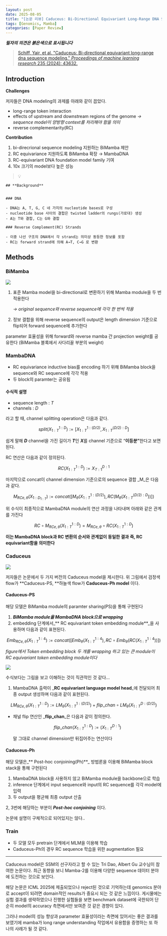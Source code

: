 ```yaml
---
layout: post
date: 2025-08-05
title: "[논문 리뷰] Caduceus: Bi-Directional Equivariant Long-Range DNA Sequence Modeling"
tags: [Genomics, Mamba]
categories: [Paper Review]
---
```


<span class="notion-red">_**필자의 의견은 붉은색으로 표시됩니다**_</span>


> [Schiff, Yair, et al. "Caduceus: Bi-directional equivariant long-range dna sequence modeling." ](https://pmc.ncbi.nlm.nih.gov/articles/PMC12189541/)[_Proceedings of machine learning research_](https://pmc.ncbi.nlm.nih.gov/articles/PMC12189541/)[ 235 (2024): 43632.](https://pmc.ncbi.nlm.nih.gov/articles/PMC12189541/)



## Introduction


**Challenges**


저자들은 DNA modeling의 과제를 아래와 같이 꼽았다.

- long-range token interaction
- effects of upstream and downstream regions of the genome 
_→ sequence model이 양방향 context를 처리해야 함을 의미_
- reverse complementarity(RC)

**Contribution**

1. bi-direcrional sequence modeling 지원하는 BiMamba 제안
1. RC equivariance 지원하도록 BiMamba 확장 → MambaDNA
1. RC-equivariant DNA foundation model family 기여
1. 10x 크기의 model보다 높은 성능

> 💡 


	## **Background**


	### DNA

	- DNA는 A, T, G, C 네 가지의 nucleotide bases로 구성
	- nucleotide base 사이의 결합은 twisted ladder의 rungs(가로대) 생성
	- A는 T와 결합, C는 G와 결합

	### Reverse Complement(RC) Strands

	- 이중 나선 구조의 DNA에서 각 strand는 의미상 동등한 정보를 포함
	- RC는 forward strand에 의해 A→T, C→G 로 변환


## Methods



### BiMamba


![](https://prod-files-secure.s3.us-west-2.amazonaws.com/542b861c-36a8-4051-84e5-8804b6728dba/2c247d59-7815-4980-99f0-8f0d21f445a7/image.png?X-Amz-Algorithm=AWS4-HMAC-SHA256&X-Amz-Content-Sha256=UNSIGNED-PAYLOAD&X-Amz-Credential=ASIAZI2LB4666XLS7SY6%2F20251003%2Fus-west-2%2Fs3%2Faws4_request&X-Amz-Date=20251003T110106Z&X-Amz-Expires=3600&X-Amz-Security-Token=IQoJb3JpZ2luX2VjEKv%2F%2F%2F%2F%2F%2F%2F%2F%2F%2FwEaCXVzLXdlc3QtMiJHMEUCICLs5ysj59dp6ZZeB71zgMhuqc72I5HajxvnWsn3rW7SAiEAi8p%2Bt3MQCvlBaa%2FCGSdhkIgAeG5dUvUr%2BbvDUzOZTFUq%2FwMIRBAAGgw2Mzc0MjMxODM4MDUiDOpwWixV2nEhCO4AaircA0VpVyXwsNyTlAoe4kT73HZVnwBZ1fv2GetoVzbY6edWObAD6J%2BEBRqKyeI701M%2FmqyM6EKBdnDQk0HdDL8xg%2FB8qc4s7OXur1qpZu5ex5TUZZg57BCC9zRSxQ67botyzVUQwOP7HtTDgQy4JJJrY1%2B3nHtgaC4Xe5QMB%2FGXPp%2FxnzYA62JQgmvsAz3o2ryl2H2zWUltd6tFTJ22pKLnYvvDRuxpLalTC3ITRmsM7syJvp7WLmBKlGRiXm8BrvQSKaKnlyo77Me4Qea1mUMx5pf5xVqNAhtghqmrGIe6SG%2FUFl8f4Wd3Cvryi%2BJyoxiNgpnO9x6skKT6FucPo9NXeyq35J0Aoq3TSHFcPlud7d0o6b2xfytm1M1wdXwx%2FHM%2BD80uAK%2FvVQvzOjvNXe8sMZNnVXthB3LZNa3iJClSWMpt%2F5PR6nEGX1vsffIv4SBcb8VC5t8RBFKXg%2BUVod%2BfxLUcEuqVsz4qjnCEHv7l7mFUPZYPfoczQkqSNTSfTlK4g6ptC5xRjdOvIrxO4DijCIbUODczVU%2FR7jxmdpqqqVyAX2WaIRPGTZm7vHWWPC48a1EdAZYPM1a0a5hE7H%2BCDVcuZMQpLy9mSCFoXqhdcu80rf2CVRjoVb5CO%2FL8MInP%2FsYGOqUBCuXsvVuIy%2FGsGq74%2BBmtDaRQojwr8z5ocC%2BBxWaN%2Bkrphb5TGiH8jWFj38UCEN%2BAjP13PBoK00xJBNFaj%2FLErkaEOaqr358u1SQt7ecX38SBkzQqi0IPJsObpTEnzRKQcgSGbSvxSEoiBn2JJ26fIUFoBHG9Hl8apOoWF4ls1SdhedyRigL6xncGsq6cniHoeJRjvWe48y48r4rtJmdkXNoWK6Qf&X-Amz-Signature=add6e168df8154e0a8a6638bac79cf69eb551f992042d29ebe0f6ba7153a0d8f&X-Amz-SignedHeaders=host&x-amz-checksum-mode=ENABLED&x-id=GetObject)

1. 표준 Mamba model을 bi-directional로 변환하기 위해 Mamba module을 두 번 적용한다

	_→ original sequence와 reverse sequence에 각각 한 번씩 적용_

1. 정보 결합을 위해 reverse sequence의 output은 length dimension 기준으로 flip되어 forward sequence에 추가한다

parameter 효율성을 위해 forward와 reverse mamba 간 projection weight를 공유한다 (BiMamba 블록에서 사다리꼴 부분의 weight)



### MambaDNA

- RC equivariance inductive bias를 encoding 하기 위해 BiMamba block을 sequence와 RC sequence에 각각 적용
- 두 block의 paramter는 공유됨


#### 수식적 설명

- sequence length : _T_
- channels : _D_

라고 할 때,  channel splitting operation은 다음과 같다.


$$
split(X^{1:D}_{1:T}):=[X^{1:(D/2)}_{1:T},X^{(D/2):D}_{1:T}]
$$


<span class="notion-red">쉽게 말해 </span><span class="notion-red">_**D**_</span><span class="notion-red"> channel을 가진 길이가 </span><span class="notion-red">_**T**_</span><span class="notion-red">인 </span><span class="notion-red">_**X**_</span><span class="notion-red">를 channel 기준으로 “</span><span class="notion-red">**이등분”**</span><span class="notion-red">한다고 보면 된다.</span>


RC 연산은 다음과 같이 정의된다.


$$
RC(X^{1:D}_{1:T}):=X^{D:1}_{T:1}
$$


마지막으로 concat이 channel dimension 기준으로의 sequence 결합 _M_은 다음과 같다.


$$
M_{RCe,\theta}(X_{1:D_{1:T}}):=concat([M_{\theta}(X^{1:(D/2)}_{1:T}),RC(M_{\theta}(X^{(D/2):D}_{1:T}))])
$$


위 수식이 최종적으로 MambaDNA module의 연산 과정을 나타내며 아래와 같은 관계를 가진다


$$
RC\circ M_{RCe,\theta}(X^{1:D}_{1:T}) = M_{RCe,\theta} \circ RC(X^{1:D}_{1:T})
$$


**이는 MambaDNA block과 RC 변환의 순서와 관계없이 동일한 결과 즉, RC equivariant함을 의미한다**



### Caduceus


![](https://prod-files-secure.s3.us-west-2.amazonaws.com/542b861c-36a8-4051-84e5-8804b6728dba/f94a60d7-8145-473b-aef9-7c68d3ec604a/image.png?X-Amz-Algorithm=AWS4-HMAC-SHA256&X-Amz-Content-Sha256=UNSIGNED-PAYLOAD&X-Amz-Credential=ASIAZI2LB4666XLS7SY6%2F20251003%2Fus-west-2%2Fs3%2Faws4_request&X-Amz-Date=20251003T110106Z&X-Amz-Expires=3600&X-Amz-Security-Token=IQoJb3JpZ2luX2VjEKv%2F%2F%2F%2F%2F%2F%2F%2F%2F%2FwEaCXVzLXdlc3QtMiJHMEUCICLs5ysj59dp6ZZeB71zgMhuqc72I5HajxvnWsn3rW7SAiEAi8p%2Bt3MQCvlBaa%2FCGSdhkIgAeG5dUvUr%2BbvDUzOZTFUq%2FwMIRBAAGgw2Mzc0MjMxODM4MDUiDOpwWixV2nEhCO4AaircA0VpVyXwsNyTlAoe4kT73HZVnwBZ1fv2GetoVzbY6edWObAD6J%2BEBRqKyeI701M%2FmqyM6EKBdnDQk0HdDL8xg%2FB8qc4s7OXur1qpZu5ex5TUZZg57BCC9zRSxQ67botyzVUQwOP7HtTDgQy4JJJrY1%2B3nHtgaC4Xe5QMB%2FGXPp%2FxnzYA62JQgmvsAz3o2ryl2H2zWUltd6tFTJ22pKLnYvvDRuxpLalTC3ITRmsM7syJvp7WLmBKlGRiXm8BrvQSKaKnlyo77Me4Qea1mUMx5pf5xVqNAhtghqmrGIe6SG%2FUFl8f4Wd3Cvryi%2BJyoxiNgpnO9x6skKT6FucPo9NXeyq35J0Aoq3TSHFcPlud7d0o6b2xfytm1M1wdXwx%2FHM%2BD80uAK%2FvVQvzOjvNXe8sMZNnVXthB3LZNa3iJClSWMpt%2F5PR6nEGX1vsffIv4SBcb8VC5t8RBFKXg%2BUVod%2BfxLUcEuqVsz4qjnCEHv7l7mFUPZYPfoczQkqSNTSfTlK4g6ptC5xRjdOvIrxO4DijCIbUODczVU%2FR7jxmdpqqqVyAX2WaIRPGTZm7vHWWPC48a1EdAZYPM1a0a5hE7H%2BCDVcuZMQpLy9mSCFoXqhdcu80rf2CVRjoVb5CO%2FL8MInP%2FsYGOqUBCuXsvVuIy%2FGsGq74%2BBmtDaRQojwr8z5ocC%2BBxWaN%2Bkrphb5TGiH8jWFj38UCEN%2BAjP13PBoK00xJBNFaj%2FLErkaEOaqr358u1SQt7ecX38SBkzQqi0IPJsObpTEnzRKQcgSGbSvxSEoiBn2JJ26fIUFoBHG9Hl8apOoWF4ls1SdhedyRigL6xncGsq6cniHoeJRjvWe48y48r4rtJmdkXNoWK6Qf&X-Amz-Signature=d582bfdad75edba58e8cba6ff2b07f61fe113d6fb152ab1bf54949819d456bfe&X-Amz-SignedHeaders=host&x-amz-checksum-mode=ENABLED&x-id=GetObject)


저자들은 논문에서 두 가지 버전의 Caduceus model을 제시한다. 위 그림에서 검정색 flow가 **Caduceus-PS, **하늘색 flow가 **Caduceus-Ph model** 이다.



#### Caduceus-PS


해당 모델은 BiMamba module의 paramter sharing(PS)을 통해 구현된다

1. _**BiMamba module을 MambaDNA block으로 wrapping**_
1. embedding 단계에서_** RC equivariant token embedding module**_을 사용하며 다음과 같이 표현된다.

$$
Emb_{RCe,\theta}(X^{1:4}_{1:T}):=concat([Emb_{\theta}(X^{1:4}_{1:T}),RC \circ Emb_{\theta}(RC(X^{1:4}_{1:T}))])
$$


_figure에서 Token embedding block 두 개를 wrapping 하고 있는 큰 module이 RC equivariant token embedding module이다_


![](https://prod-files-secure.s3.us-west-2.amazonaws.com/542b861c-36a8-4051-84e5-8804b6728dba/b175e4da-71eb-4e91-8c23-a06dabe673c9/image.png?X-Amz-Algorithm=AWS4-HMAC-SHA256&X-Amz-Content-Sha256=UNSIGNED-PAYLOAD&X-Amz-Credential=ASIAZI2LB4666XLS7SY6%2F20251003%2Fus-west-2%2Fs3%2Faws4_request&X-Amz-Date=20251003T110106Z&X-Amz-Expires=3600&X-Amz-Security-Token=IQoJb3JpZ2luX2VjEKv%2F%2F%2F%2F%2F%2F%2F%2F%2F%2FwEaCXVzLXdlc3QtMiJHMEUCICLs5ysj59dp6ZZeB71zgMhuqc72I5HajxvnWsn3rW7SAiEAi8p%2Bt3MQCvlBaa%2FCGSdhkIgAeG5dUvUr%2BbvDUzOZTFUq%2FwMIRBAAGgw2Mzc0MjMxODM4MDUiDOpwWixV2nEhCO4AaircA0VpVyXwsNyTlAoe4kT73HZVnwBZ1fv2GetoVzbY6edWObAD6J%2BEBRqKyeI701M%2FmqyM6EKBdnDQk0HdDL8xg%2FB8qc4s7OXur1qpZu5ex5TUZZg57BCC9zRSxQ67botyzVUQwOP7HtTDgQy4JJJrY1%2B3nHtgaC4Xe5QMB%2FGXPp%2FxnzYA62JQgmvsAz3o2ryl2H2zWUltd6tFTJ22pKLnYvvDRuxpLalTC3ITRmsM7syJvp7WLmBKlGRiXm8BrvQSKaKnlyo77Me4Qea1mUMx5pf5xVqNAhtghqmrGIe6SG%2FUFl8f4Wd3Cvryi%2BJyoxiNgpnO9x6skKT6FucPo9NXeyq35J0Aoq3TSHFcPlud7d0o6b2xfytm1M1wdXwx%2FHM%2BD80uAK%2FvVQvzOjvNXe8sMZNnVXthB3LZNa3iJClSWMpt%2F5PR6nEGX1vsffIv4SBcb8VC5t8RBFKXg%2BUVod%2BfxLUcEuqVsz4qjnCEHv7l7mFUPZYPfoczQkqSNTSfTlK4g6ptC5xRjdOvIrxO4DijCIbUODczVU%2FR7jxmdpqqqVyAX2WaIRPGTZm7vHWWPC48a1EdAZYPM1a0a5hE7H%2BCDVcuZMQpLy9mSCFoXqhdcu80rf2CVRjoVb5CO%2FL8MInP%2FsYGOqUBCuXsvVuIy%2FGsGq74%2BBmtDaRQojwr8z5ocC%2BBxWaN%2Bkrphb5TGiH8jWFj38UCEN%2BAjP13PBoK00xJBNFaj%2FLErkaEOaqr358u1SQt7ecX38SBkzQqi0IPJsObpTEnzRKQcgSGbSvxSEoiBn2JJ26fIUFoBHG9Hl8apOoWF4ls1SdhedyRigL6xncGsq6cniHoeJRjvWe48y48r4rtJmdkXNoWK6Qf&X-Amz-Signature=1e1d6ad67140f80152fedfe9c7cd5d862ffa18c161bf442f57739a4c926de40c&X-Amz-SignedHeaders=host&x-amz-checksum-mode=ENABLED&x-id=GetObject)


<span class="notion-red">수식보다는 그림을 보고 이해하는 것이 직관적인 것 같다…</span>

1. MambaDNA 출력이 _**RC equivariant language model head**_에 전달되어 최종 output 생성하며 다음과 같이 표현된다.

$$
LM_{RCe,\theta}(X^{1:D}_{1:T}):= LM_{\theta}(X^{1:(D/2)}_{1:T})+flip\_chan\circ LM_{\theta}(X^{D:(D/2)}_{1:T})
$$

- 채널 flip 연산인 _**flip\_chan**_은 다음과 같이 정의한다.

	$$
	flip\_chan(X^{1:D}_{1:T}):=(X^{D:1}_{1:T})
	$$


	말 그대로 channel dimension만 뒤집어주는 연산이다



#### Caduceus-Ph


해당 모델은_** Post-hoc conjoining(Ph)**_ 방법론을 이용해 BiMamba block stack을 통해 구현된다

1. MambaDNA block을 사용하지 않고 BiMamba module을 backbone으로 학습
1. inference 단계에서 input sequence와 input의 RC sequence를 각각 model에 입력
1. 두 output을 평균해 최종 output 산출

2, 3번에 해당하는 부분이 _**Post-hoc conjoining**_ 이다.


<span class="notion-red">논문에 설명이 구체적으로 되어있지는 않다..</span>



### Train

- 두 모델 모두 pretrain 단계에서 MLM을 이용해 학습
- Caduceus-Ph의 경우 RC sequence 학습을 위한 augmentation 필요

---


<span class="notion-red">Caduceus model은 SSM의 선구자라고 할 수 있는 Tri Dao, Albert Gu 교수님이 참여한 논문이다. 최근 동향을 보니 Mamba-2를 이용해 다양한 sequence 데이터 분야에 도전하는 것으로 보인다.</span>


<span class="notion-red">해당 논문은 ICML 2025에 제출되었으나 reject된 것으로 기억하는데 genomics 분야로 accept이 되려면 domain적인 results가 중요시 되는 것 같은 느낌이다. 게시물에는 실험 결과를 생략하였으나 진행한 실험들을 보면 benchmark dataset에 국한되어 단순히 model의 accuracy 측면에서만 보여준 것 같은 경향이 있다.</span>


<span class="notion-red">그러나 model의 성능 향상과 parameter 효율성이라는 측면에 있어서는 좋은 결과를 보였기에 mamba가 long range understanding 작업에서 유용함을 증명하는 또 하나의 사례가 될 것 같다.</span>

